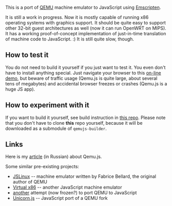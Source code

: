 This is a port of [QEMU](https://www.qemu.org/) machine emulator to JavaScript using [Emscripten](http://kripken.github.io/emscripten-site/).

It is still a work in progress. Now it is mostly capable of running x86 operating systems with graphics support. It should be quite easy to support other 32-bit guest architectures as well (now it can run OpenWRT on MIPS). It has a working proof-of-concept implementation of just-in-time translation of machine code to JavaScript. :) It is still quite slow, though.

## How to test it

You do not need to build it yourself if you just want to test it. You even don't have to install anything special. Just navigate your browser to this [on-line demo](https://atrosinenko.github.io/qemujs-demo/), but beware of traffic usage (Qemu.js is quite large, about several tens of megabytes) and accidental browser freezes or crashes (Qemu.js is a huge JS app).

## How to experiment with it

If you want to build it yourself, see build instruction in [this repo](https://github.com/atrosinenko/qemujs-builder). Please note that you don't have to clone **this** repo yourself, because it will be downloaded as a submodule of `qemujs-builder`.

## Links

Here is my [article](https://habrahabr.ru/post/315770/) (in Russian) about Qemu.js.

Some similar pre-existing projects:
* [JSLinux](https://bellard.org/jslinux/) -- machine emulator written by Fabrice Bellard, the original author of QEMU
* [Virtual x86](https://copy.sh/v86/) -- another JavaScript machine emulator
* [another](https://github.com/yingted/qemu) attempt (now frozen?) to port QEMU to JavaScript
* [Unicorn.js](https://alexaltea.github.io/unicorn.js/) -- JavaScript port of a QEMU fork
